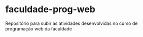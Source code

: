 # faculdade-prog-web
Repositório para subir as atividades desenvolvidas no curso de programação web da faculdade
